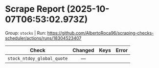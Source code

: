# Scrape Report (2025-10-07T06:53:02.973Z)

Group: `stocks`  |  Run: https://github.com/AlbertoRoca96/scraping-checks-scheduler/actions/runs/18304523407

| Check | Changed | Keys | Error |
|---|:---:|:--|:--|
| `stock_ntdoy_global_quote` | — |  |  |
